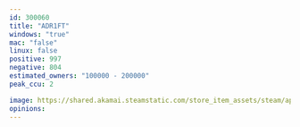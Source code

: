 ```yaml
---
id: 300060
title: "ADR1FT"
windows: "true"
mac: "false"
linux: false
positive: 997
negative: 804
estimated_owners: "100000 - 200000"
peak_ccu: 2

image: https://shared.akamai.steamstatic.com/store_item_assets/steam/apps/300060/header.jpg?t=1620123578
opinions:
---
```

